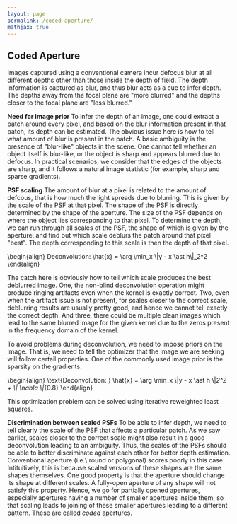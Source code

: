 ```yaml
---
layout: page
permalink: /coded-aperture/
mathjax: true
---
```

## Coded Aperture

Images captured using a conventional camera incur defocus blur at all
different depths other than those inside the depth of field. The depth
information is captured as blur, and thus blur acts as a cue to infer
depth. The depths away from the focal plane are "more blurred" and the
depths closer to the focal plane are "less blurred." 

**Need for image prior**
To infer the depth of an image, one could extract a patch around every
pixel, and based on the blur information present in that patch, its
depth can be estimated. The obvious issue here is how to tell what
amount of blur is present in the patch. A basic ambiguity is the
presence of "blur-like" objects in the scene. One cannot tell whether
an object itself is blur-like, or the object is sharp and appears
blurred due to defocus. In practical scenarios, we consider that the
edges of the objects are sharp, and it follows a natural image
statistic (for example, sharp and sparse gradients). 

**PSF scaling**
The amount of blur at a pixel is related to the amount of defcous,
that is how much the light spreads due to blurring. This is given by
the scale of the PSF at that pixel. The shape of the PSF is directly
determined by the shape of the aperture. The size of the PSF depends
on where the object lies corresponding to that pixel. To determine the
depth, we can run through all scales of the PSF, the shape of which is
given by the aperture, and find out which scale deblurs the patch
around that pixel "best". The depth corresponding to this scale is
then the depth of that pixel.

\\begin{align}
Deconvolution:  \hat{x} = \arg \min\_x \\|y - x \ast h\\|\_2^2 
\\end{align}

The catch here is obviously how to tell which scale produces the best
deblurred image. One, the non-blind deconvolution operation might produce
ringing artifacts even when the kernel is exactly correct. Two, even when
the artifact issue is not present, for scales closer to the correct
scale, deblurring results are usually pretty good, and hence we cannot
tell exactly the correct depth. And three, there could be multiple
clean images which lead to the same blurred image for the given kernel
due to the zeros present in the frequency domain of the kernel.

To avoid problems during deconvolution, we need to impose priors on
the image. That is, we need to tell the optimizer that the image we
are seeking will follow certail properties. One of the commonly used
image prior is the sparsity on the gradients. 

\\begin{align}
\\text{Deconvolution: } \\hat{x} = \\arg \\min_x \\|y - x \\ast h \\|_2^2 +
\\| \nabla \\|_{0.8}
\\end{align}

This optimization problem can be solved using iterative reweighted
least squares.

**Discrimination between scaled PSFs**
To be able to infer depth, we need to tell clearly the scale of the
PSF that affects a particular patch. As we saw earlier, scales closer
to the correct scale might also result in a good deconvolution leading
to an ambiguity. Thus, the scales of the PSFs should be able to better
discriminate against each other for better depth
estimation. Conventional aperture (i.e.\ round or polygonal) scores
poorly in this case. Intituitively, this is because scaled versions of
these shapes are the same shapes themselves. One good property is that
the aperture should change its shape at different scales. A fully-open
aperture of any shape will not satisfy this property. Hence, we go for
partially opened apertures, especially apertures having a number of
smaller apertures inside them, so that scaling leads to joining of
these smaller apertures leading to a different pattern. These are
called *coded* apertures.